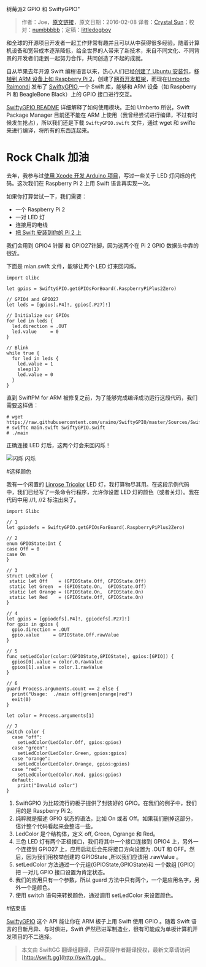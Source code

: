 树莓派2 GPIO 和 SwiftyGPIO"

> 作者：Joe，[原文链接](http://dev.iachieved.it/iachievedit/raspberry-pi-2-gpio-with-swiftygpio/)，原文日期：2016-02-08
> 译者：[Crystal Sun](http://www.jianshu.com/users/7a2d2cc38444/latest_articles)；校对：[numbbbbb](http://numbbbbb.com/)；定稿：[littledogboy](undefined)
  










和全球的开源项目开发者一起工作非常有趣并且可以从中获得很多经验。随着计算机设备和宽带成本逐渐降低，给全世界的人带来了新技术，来自不同文化、不同背景的开发者们走到一起努力合作，共同创造了不起的成就。

自从苹果去年开源 Swift 编程语言以来，热心人们已经[创建了 Ubuntu 安装包](http://dev.iachieved.it/iachievedit/ubuntu-packages-for-open-source-swift/)，[移植到 ARM 设备上如 Raspberry Pi 2](http://www.housedillon.com/?p=2287)，创建了[网页开发框架](http://dev.iachieved.it/iachievedit/building-rest-apis-with-zewo/)，而现在[Umberto Raimondi](https://www.uraimo.com) 发布了 [SwiftyGPIO](https://github.com/uraimo/SwiftyGPIO),一个 Swift 库，能够和 ARM 设备（如 Raspberry Pi 和 BeagleBone Black）上的 GPIO 接口进行交互。



[SwiftyGPIO README](https://github.com/uraimo/SwiftyGPIO/blob/master/README.md) 详细解释了如何使用模块。正如 Umberto 所说，Swift Package Manager 目前还不能在 ARM 上使用（我曾经尝试进行编译，不过有时候发生抢占），所以我们还是下载 `SwiftyGPIO.swift` 文件，通过 wget 和 swiftc  来进行编译，将所有的东西连起来。

# Rock Chalk 加油

去年，我参与过[使用 Xcode 开发 Arduino 项目](http://dev.iachieved.it/iachievedit/getting-started-with-arduino-and-xcode/)，写过一些关于 LED 灯闪烁的代码。这次我们在 Raspberry Pi 2 上用 Swift 语言再实现一次。

如果你打算尝试一下，我们需要：

* 一个 Raspberry Pi 2
* 一对 LED 灯
* 连接用的电线
* [把 Swift 安装到你的 Pi 2 上](http://dev.iachieved.it/iachievedit/open-source-swift-on-raspberry-pi-2/)

我们会用到 GPIO4 针脚 和 GPIO27针脚，因为这两个在 Pi 2 GPIO 数据头中靠的很近。

下面是 mian.swift 文件，能够让两个 LED 灯来回闪烁。

    
    import Glibc
     
    let gpios = SwiftyGPIO.getGPIOsForBoard(.RaspberryPiPlus2Zero)
     
    // GPIO4 and GPIO27
    let leds = [gpios[.P4]!, gpios[.P27]!]
     
    // Initialize our GPIOs
    for led in leds {
      led.direction = .OUT
      led.value     = 0
    }
     
    // Blink
    while true {
      for led in leds {
        led.value = 1
        sleep(1)
        led.value = 0
      }
    }

直到 SwiftPM for ARM 被修复之前，为了能够完成编译成功运行这段代码，我们需要这样做：

    
    # wget https://raw.githubusercontent.com/uraimo/SwiftyGPIO/master/Sources/SwiftyGPIO.swift
    # swiftc main.swift SwiftyGPIO.swift
    # ./main

正确连接 LED 灯后，这两个灯会来回闪烁！

![闪烁 闪烁](http://swift.gg/img/articles/raspberry-pi-2-gpio-with-swiftygpio/SwiftLEDs.png1459473018.7848978)

#选择颜色

我有一个闲置的 [Linrose Tricolor](http://www.amazon.com/Linrose-B4361H1-Green-Amber-Tricolor/dp/B008K1SWEC) LED 灯，我打算物尽其用。在这段示例代码中，我们已经写了一条命令行程序，允许你设置 LED 灯的颜色（或者关灯）。我在代码中用 //1, //2 标注出来了。

    
    import Glibc
     
    // 1
    let gpiodefs = SwiftyGPIO.getGPIOsForBoard(.RaspberryPiPlus2Zero)
     
    // 2
    enum GPIOState:Int {
    case Off = 0
    case On 
    }
     
    // 3
    struct LedColor {
     static let Off    = (GPIOState.Off, GPIOState.Off) 
     static let Green  = (GPIOState.On,  GPIOState.Off)
     static let Orange = (GPIOState.On,  GPIOState.On)
     static let Red    = (GPIOState.Off, GPIOState.On)
    }
     
    // 4
    let gpios = [gpiodefs[.P4]!, gpiodefs[.P27]!]
    for gpio in gpios {
      gpio.direction = .OUT
      gpio.value     = GPIOState.Off.rawValue
    }
     
    // 5
    func setLedColor(color:(GPIOState,GPIOState), gpios:[GPIO]) {
      gpios[0].value = color.0.rawValue
      gpios[1].value = color.1.rawValue
    }
     
    // 6
    guard Process.arguments.count == 2 else {
      print("Usage:  ./main off|green|orange|red")
      exit(0)
    }
     
    let color = Process.arguments[1]
     
    // 7
    switch color {
      case "off":
        setLedColor(LedColor.Off, gpios:gpios)
      case "green":
        setLedColor(LedColor.Green, gpios:gpios)
      case "orange":
        setLedColor(LedColor.Orange, gpios:gpios)
      case "red":
        setLedColor(LedColor.Red, gpios:gpios)
      default:
        print("Invalid color")
    }

1. SwiftGPIO 为比较流行的板子提供了封装好的 GPIO。在我们的例子中，我们用的是 Raspberry Pi 2。
2. 纯粹就是描述 GPIO 状态的语法，比如 On 或者 Off。如果我们删掉这部分，估计整个代码看起来会整洁一些。
3. LedColor 是个结构体，定义 off, Green, Ogrange 和 Red。
4. 三色 LED 灯有两个正极接口，我们将其中一个接口连接到 GPIO4 上，另外一个连接到 GPIO27 上，应用启动后会先将接口方向设置为 .OUT 和 OFF。然后，因为我们用枚举创建的 GPIOState ,所以我们应该用 .rawValue 。
5. setLedColor 方法通过一个元组(GPIOState,GPIOState)和 一个数组 [GPIO] 把 一对儿 GPIO 接口设置为肯定状态。 
6. 我们的应用只有一个参数，所以 guard 方法中只有两个，一个是应用名字，另外一个是颜色。
7. 使用 switch 语句来转换颜色，通过调用 setLedColor 来设置颜色。

#结束语

[SwiftyGPIO](https://github.com/uraimo/SwiftyGPIO) 这个 API 能让你在 ARM 板子上用 Swift 使用 GPIO 。随着 Swift 语言的日新月异、与时俱进，Swift 俨然已进军制造业，很有可能成为单板计算机开发项目的不二选择。
> 本文由 SwiftGG 翻译组翻译，已经获得作者翻译授权，最新文章请访问 [http://swift.gg](http://swift.gg)。